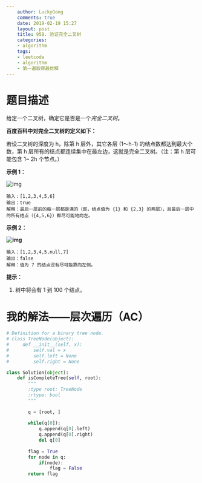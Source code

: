 ```yaml
---
    author: LuckyGong
    comments: true
    date: 2019-02-19 15:27
    layout: post
    title: 958. 验证完全二叉树
    categories:
    - algorithm
    tags:
    - leetcode
    - algorithm
    - 第一遍取得最优解
---
```


# 题目描述

给定一个二叉树，确定它是否是一个*完全二叉树*。

**百度百科中对完全二叉树的定义如下：**

若设二叉树的深度为 h，除第 h 层外，其它各层 (1～h-1) 的结点数都达到最大个数，第 h 层所有的结点都连续集中在最左边，这就是完全二叉树。（注：第 h 层可能包含 1~ 2h 个节点。）

 

**示例 1：**

![img](https://assets.leetcode-cn.com/aliyun-lc-upload/uploads/2018/12/15/complete-binary-tree-1.png)

```
输入：[1,2,3,4,5,6]
输出：true
解释：最后一层前的每一层都是满的（即，结点值为 {1} 和 {2,3} 的两层），且最后一层中的所有结点（{4,5,6}）都尽可能地向左。
```

**示例 2：**

**![img](https://assets.leetcode-cn.com/aliyun-lc-upload/uploads/2018/12/15/complete-binary-tree-2.png)**

```
输入：[1,2,3,4,5,null,7]
输出：false
解释：值为 7 的结点没有尽可能靠向左侧。
```

 

**提示：**

1. 树中将会有 1 到 100 个结点。

# 我的解法——层次遍历（AC）

```python
# Definition for a binary tree node.
# class TreeNode(object):
#     def __init__(self, x):
#         self.val = x
#         self.left = None
#         self.right = None

class Solution(object):
    def isCompleteTree(self, root):
        """
        :type root: TreeNode
        :rtype: bool
        """
        
        q = [root, ]
        
        while(q[0]):
            q.append(q[0].left)
            q.append(q[0].right)
            del q[0]
        
        flag = True
        for node in q:
            if(node):
                flag = False
        return flag
```

